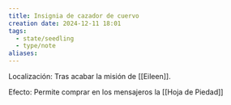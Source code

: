 ```yaml
---
title: Insignia de cazador de cuervo
creation date: 2024-12-11 18:01
tags:
  - state/seedling
  - type/note
aliases:
---
```

Localización: Tras acabar la misión de [[Eileen]].

Efecto: Permite comprar en los mensajeros la [[Hoja de Piedad]]